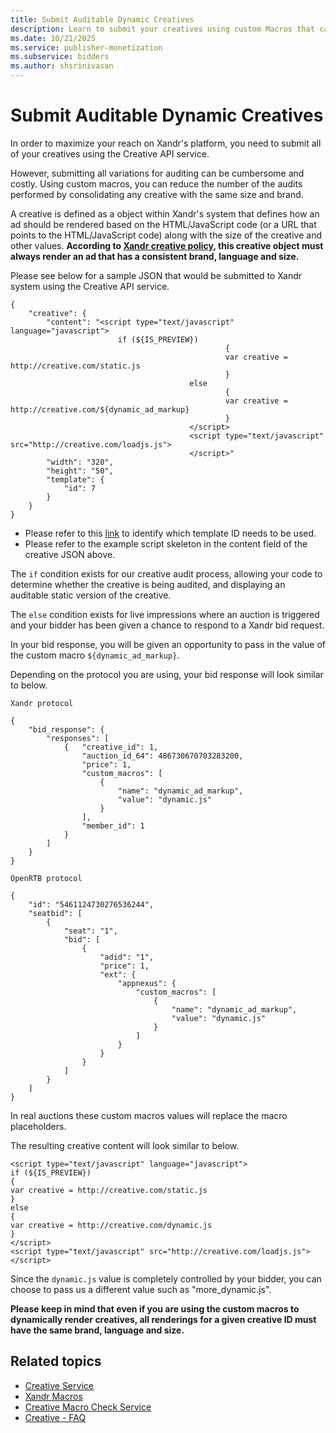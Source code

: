 ```yaml
---
title: Submit Auditable Dynamic Creatives
description: Learn to submit your creatives using custom Macros that can reduce the number of audits performed by consolidating any creative with the same size and brand. 
ms.date: 10/21/2025
ms.service: publisher-monetization
ms.subservice: bidders
ms.author: shsrinivasan
---
```



# Submit Auditable Dynamic Creatives

In order to maximize your reach on Xandr's platform, you need to submit all of your creatives using the Creative API service.

However, submitting all variations for auditing can be cumbersome and costly. Using custom macros, you can reduce the number of the audits performed by consolidating any creative with the same size and brand.

A creative is defined as a object within Xandr's system that defines how an ad should be rendered based on the HTML/JavaScript code (or a URL that points to the HTML/JavaScript code) along with the size of the creative and other values. **According to [Xandr creative policy](../monetize/ad-quality-and-creative-standards.md), this creative object must always render an ad that has a consistent brand, language and size.**

Please see below for a sample JSON that would be submitted to Xandr system using the Creative API service.

``` 
{
    "creative": {
        "content": "<script type="text/javascript" language="javascript">
                        if (${IS_PREVIEW}) 
                                                {
                                                var creative = http://creative.com/static.js
                                                }
                                        else
                                                {
                                                var creative = http://creative.com/${dynamic_ad_markup}
                                                }
                                        </script>
                                        <script type="text/javascript" src="http://creative.com/loadjs.js">
                                        </script>"
        "width": "320",
        "height": "50",
        "template": {
            "id": 7
        }
    }
}
```

- Please refer to this [link](selecting-the-correct-template-for-your-creative.md) to identify which template ID needs to be used.
- Please refer to the example script skeleton in the content field of the creative JSON above.

The `if` condition exists for our creative audit process, allowing your code to determine whether the creative is being audited, and displaying an auditable static version of the creative.

The `else` condition exists for live impressions where an auction is triggered and your bidder has been given a chance to respond to a Xandr bid request.

In your bid response, you will be given an opportunity to pass in the value of the custom macro `${dynamic_ad_markup}`.

Depending on the protocol you are using, your bid response will look similar to below.

``` 
Xandr protocol
 
{
    "bid_response": {
        "responses": [
            {   "creative_id": 1,
                "auction_id_64": 486730670703283200,
                "price": 1,
                "custom_macros": [
                    {
                        "name": "dynamic_ad_markup",
                        "value": "dynamic.js"
                    }
                ],
                "member_id": 1
            }
        ]
    }
}
```

``` 
OpenRTB protocol
 
{
    "id": "5461124730276536244",
    "seatbid": [
        {
            "seat": "1",
            "bid": [
                {
                    "adid": "1",
                    "price": 1,
                    "ext": {
                        "appnexus": {
                            "custom_macros": [
                                {
                                    "name": "dynamic_ad_markup",
                                    "value": "dynamic.js"
                                }
                            ]
                        }
                    }
                }
            ]
        }
    ]
}
```

In real auctions these custom macros values will replace the macro placeholders.

The resulting creative content will look similar to below.

``` 
<script type="text/javascript" language="javascript">
if (${IS_PREVIEW}) 
{
var creative = http://creative.com/static.js
}
else
{
var creative = http://creative.com/dynamic.js
}
</script>
<script type="text/javascript" src="http://creative.com/loadjs.js">
</script>
```

Since the `dynamic.js` value is completely controlled by your bidder, you can choose to pass us a different value such as "more_dynamic.js".

**Please keep in mind that even if you are using the custom macros to dynamically render creatives, all renderings for a given creative ID must have the same brand, language and size.**

## Related topics

- [Creative Service](creative-service.md)
- [Xandr Macros](xandr-macros.md)
- [Creative Macro Check Service](creative-macro-check-service.md)
- [Creative - FAQ](creative---faq.md)
